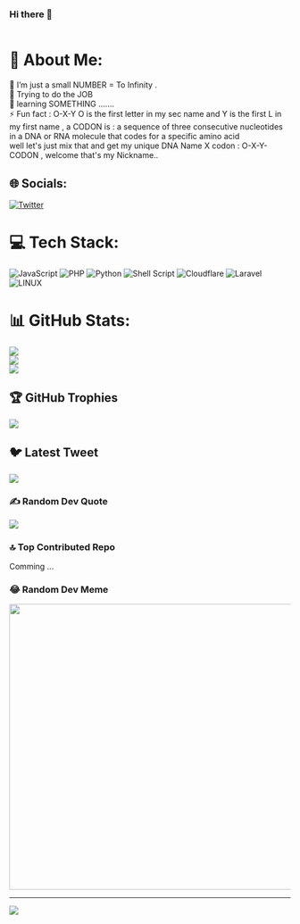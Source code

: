 ### Hi there 👋
<img url="![image](https://user-images.githubusercontent.com/98214458/230511858-8fffcb11-f9ba-49ba-bff9-b455494a9548.png)
">
                                                                  
                                                                  
# 💫 About Me:
🔭 I’m just a small NUMBER = To Infinity .<br>🤝 Trying to do the JOB <br>🌱  learning SOMETHING .......<br>⚡ Fun fact :   O-X-Y  O is the first letter in my sec name and Y is the first L in my first name  , a  CODON  is : a  sequence of three consecutive nucleotides in a DNA or RNA molecule that codes for a specific amino acid <br>well  let's just mix that and get my unique DNA  Name X codon :  O-X-Y-CODON , welcome that's my Nickname..


## 🌐 Socials:
[![Twitter](https://img.shields.io/badge/Twitter-%231DA1F2.svg?logo=Twitter&logoColor=white)](https://twitter.com/NUMBER-zero) 

# 💻 Tech Stack:
![JavaScript](https://img.shields.io/badge/javascript-%23323330.svg?style=plastic&logo=javascript&logoColor=%23F7DF1E) ![PHP](https://img.shields.io/badge/php-%23777BB4.svg?style=plastic&logo=php&logoColor=white) ![Python](https://img.shields.io/badge/python-3670A0?style=plastic&logo=python&logoColor=ffdd54) ![Shell Script](https://img.shields.io/badge/shell_script-%23121011.svg?style=plastic&logo=gnu-bash&logoColor=white) ![Cloudflare](https://img.shields.io/badge/Cloudflare-F38020?style=plastic&logo=Cloudflare&logoColor=white) ![Laravel](https://img.shields.io/badge/laravel-%23FF2D20.svg?style=plastic&logo=laravel&logoColor=white) ![LINUX](https://img.shields.io/badge/Linux-FCC624?style=plastic&logo=linux&logoColor=black) 
# 📊 GitHub Stats:
![](https://github-readme-stats.vercel.app/api?username=NUMBER-zero&theme=radical&hide_border=true&include_all_commits=true&count_private=true)<br/>
![](https://github-readme-streak-stats.herokuapp.com/?user=NUMBER-zero&theme=radical&hide_border=true)<br/>
![](https://github-readme-stats.vercel.app/api/top-langs/?username=NUMBER-zero&theme=radical&hide_border=true&include_all_commits=true&count_private=true&layout=compact)

## 🏆 GitHub Trophies
![](https://github-profile-trophy.vercel.app/?username=NUMBER-zero&theme=matrix&no-frame=false&no-bg=false&margin-w=4)

## 🐦 Latest Tweet
[![](https://gtce.itsvg.in/api?username=NUMBER-zero)](https://github.com/VishwaGauravIn/github-twitter-card-embed)

### ✍️ Random Dev Quote
![](https://quotes-github-readme.vercel.app/api?type=horizontal&theme=radical)

### 🔝 Top Contributed Repo
 Comming ...

### 😂 Random Dev Meme
<img src="https://rm.up.railway.app/" width="512px"/>

---
[![](https://visitcount.itsvg.in/api?id=NUMBER-zero&icon=0&color=0)](https://visitcount.itsvg.in)

<!-- Proudly created with GPRM ( https://gprm.itsvg.in ) -->
